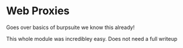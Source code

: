 # Web Proxies

Goes over basics of burpsuite we know this already!

This whole module was incredibley easy. Does not need a full writeup
